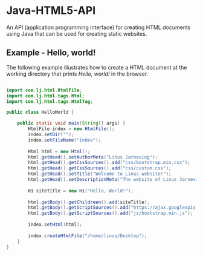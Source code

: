# Java-HTML5-API
An API (application programming interface) for creating HTML documents using Java that can be used for creating static websites.

## Example - Hello, world!
The following example illustrates how to create a HTML document at the working directory that prints _Hello, world!_ in the browser.

```java

import com.lj.html.HtmlFile;
import com.lj.html.tags.Html;
import com.lj.html.tags.HtmlTag;

public class HelloWorld {

    public static void main(String[] args) {
        HtmlFile index = new HtmlFile();
        index.setDir("");
        index.setFileName("index");
        
        Html html = new Html();
        html.getHead().setAuthorMeta("Linus Jarneving");
        html.getHead().getCssSources().add("css/bootstrap.min.css");
        html.getHead().getCssSources().add("css/custom.css");
        html.getHead().setTitle("Welcome to Linus website!");
        html.getHead().setDescriptionMeta("The website of Linus Jarneving");
        
        H1 siteTitle = new H1("Hello, World!");
        
        html.getBody().getChildreen().add(siteTitle);
        html.getBody().getScriptSources().add("https://ajax.googleapis.com/ajax/libs/jquery/1.11.3/jquery.min.js");
        html.getBody().getScriptSources().add("js/bootstrap.min.js");                                
        
        index.setHtml(html);
        
        index.createHtmlFile("/home/linus/Desktop");
    }               
}
